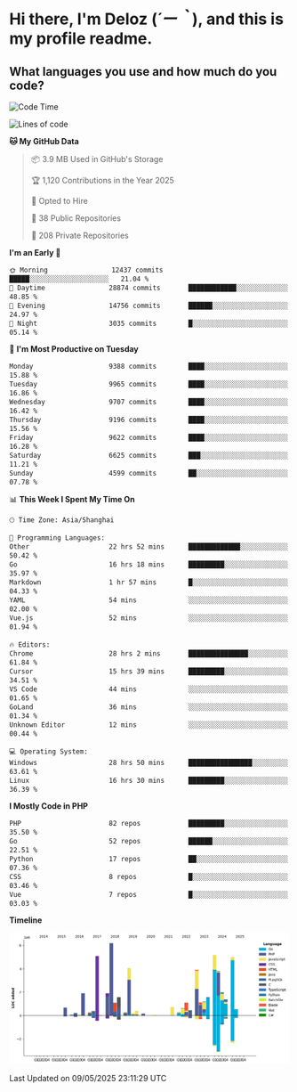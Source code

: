 # **Hi there, I'm Deloz (*´ー｀*), and this is my profile readme.**

## **What languages you use and how much do you code?**

<!--START_SECTION:waka-->
![Code Time](http://img.shields.io/badge/Code%20Time-6%2C318%20hrs%2032%20mins-blue)

![Lines of code](https://img.shields.io/badge/From%20Hello%20World%20I%27ve%20Written-53.1%20million%20lines%20of%20code-blue)

**🐱 My GitHub Data** 

> 📦 3.9 MB Used in GitHub's Storage 
 > 
> 🏆 1,120 Contributions in the Year 2025
 > 
> 💼 Opted to Hire
 > 
> 📜 38 Public Repositories 
 > 
> 🔑 208 Private Repositories 
 > 
**I'm an Early 🐤** 

```text
🌞 Morning                12437 commits       █████░░░░░░░░░░░░░░░░░░░░   21.04 % 
🌆 Daytime                28874 commits       ████████████░░░░░░░░░░░░░   48.85 % 
🌃 Evening                14756 commits       ██████░░░░░░░░░░░░░░░░░░░   24.97 % 
🌙 Night                  3035 commits        █░░░░░░░░░░░░░░░░░░░░░░░░   05.14 % 
```
📅 **I'm Most Productive on Tuesday** 

```text
Monday                   9388 commits        ████░░░░░░░░░░░░░░░░░░░░░   15.88 % 
Tuesday                  9965 commits        ████░░░░░░░░░░░░░░░░░░░░░   16.86 % 
Wednesday                9707 commits        ████░░░░░░░░░░░░░░░░░░░░░   16.42 % 
Thursday                 9196 commits        ████░░░░░░░░░░░░░░░░░░░░░   15.56 % 
Friday                   9622 commits        ████░░░░░░░░░░░░░░░░░░░░░   16.28 % 
Saturday                 6625 commits        ███░░░░░░░░░░░░░░░░░░░░░░   11.21 % 
Sunday                   4599 commits        ██░░░░░░░░░░░░░░░░░░░░░░░   07.78 % 
```


📊 **This Week I Spent My Time On** 

```text
🕑︎ Time Zone: Asia/Shanghai

💬 Programming Languages: 
Other                    22 hrs 52 mins      █████████████░░░░░░░░░░░░   50.42 % 
Go                       16 hrs 18 mins      █████████░░░░░░░░░░░░░░░░   35.97 % 
Markdown                 1 hr 57 mins        █░░░░░░░░░░░░░░░░░░░░░░░░   04.33 % 
YAML                     54 mins             ░░░░░░░░░░░░░░░░░░░░░░░░░   02.00 % 
Vue.js                   52 mins             ░░░░░░░░░░░░░░░░░░░░░░░░░   01.94 % 

🔥 Editors: 
Chrome                   28 hrs 2 mins       ███████████████░░░░░░░░░░   61.84 % 
Cursor                   15 hrs 39 mins      █████████░░░░░░░░░░░░░░░░   34.51 % 
VS Code                  44 mins             ░░░░░░░░░░░░░░░░░░░░░░░░░   01.65 % 
GoLand                   36 mins             ░░░░░░░░░░░░░░░░░░░░░░░░░   01.34 % 
Unknown Editor           12 mins             ░░░░░░░░░░░░░░░░░░░░░░░░░   00.44 % 

💻 Operating System: 
Windows                  28 hrs 50 mins      ████████████████░░░░░░░░░   63.61 % 
Linux                    16 hrs 30 mins      █████████░░░░░░░░░░░░░░░░   36.39 % 
```

**I Mostly Code in PHP** 

```text
PHP                      82 repos            █████████░░░░░░░░░░░░░░░░   35.50 % 
Go                       52 repos            ██████░░░░░░░░░░░░░░░░░░░   22.51 % 
Python                   17 repos            ██░░░░░░░░░░░░░░░░░░░░░░░   07.36 % 
CSS                      8 repos             █░░░░░░░░░░░░░░░░░░░░░░░░   03.46 % 
Vue                      7 repos             █░░░░░░░░░░░░░░░░░░░░░░░░   03.03 % 
```



**Timeline**

![Lines of Code chart](https://raw.githubusercontent.com/deloz/deloz/main/assets/bar_graph.png)


 Last Updated on 09/05/2025 23:11:29 UTC
<!--END_SECTION:waka-->
